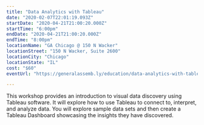```yaml
---
title: "Data Analytics with Tableau"
date: "2020-02-07T22:01:19.093Z"
startDate: "2020-04-21T21:00:20.000Z"
startTime: "6:00pm"
endDate: "2020-04-21T21:00:20.000Z"
endTime: "8:00pm"
locationName: "GA Chicago @ 150 N Wacker"
locationStreet: "150 N Wacker, Suite 2600"
locationCity: "Chicago"
locationState: "IL"
cost: "$60"
eventUrl: "https://generalassemb.ly/education/data-analytics-with-tableau/chicago/102867"

---
```


This workshop provides an introduction to visual data discovery using Tableau software. It will explore how to use Tableau to connect to, interpret, and analyze data. You will explore sample data sets and then create a Tableau Dashboard showcasing the insights they have discovered.

